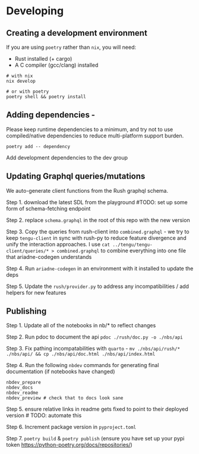 # Developing

## Creating a development environment
If you are using `poetry` rather than `nix`, you will need:
- Rust installed (+ cargo)
- A C compiler (gcc/clang) installed
```
# with nix
nix develop

# or with poetry
poetry shell && poetry install
```

## Adding dependencies - 
Please keep runtime dependencies to a minimum, and try not to use compiled/native dependencies to reduce 
multi-platform support burden.

```
poetry add -- dependency 
```

Add development dependencies to the dev group

## Updating Graphql queries/mutations

We auto-generate client functions from the Rush graphql schema.

Step 1. download the latest SDL from the playground #TODO: set up some form of schema-fetching endpoint

Step 2. replace `schema.graphql` in the root of this repo with the new version

Step 3. Copy the queries from rush-client into `combined.graphql` - we try to keep `tengu-client` in sync with
        rush-py to reduce feature divergence and unify the interaction approaches. 
        I use `cat ../tengu/tengu-client/queries/* > combined.graphql` to combine everything into one file
        that ariadne-codegen understands

Step 4. Run `ariadne-codegen` in an environment with it installed to update the deps

Step 5. Update the `rush/provider.py` to address any incompatibilities / add helpers for new features


## Publishing

Step 1. Update all of the notebooks in nb/* to reflect changes

Step 2. Run pdoc to document the api `pdoc ./rush/doc.py -o ./nbs/api`

Step 3. Fix pathing incompatabilities with `quarto` - `mv ./nbs/api/rush/* ./nbs/api/ && cp ./nbs/api/doc.html ./nbs/api/index.html `

Step 4. Run the following `nbdev` commands for generating final documentation (if notebooks have changed)
```
nbdev_prepare
nbdev_docs
nbdev_readme
nbdev_preview # check that to docs look sane
```
Step 5. ensure relative links in readme gets fixed to point to their deployed version # TODO: automate this

Step 6. Increment package version in `pyproject.toml`

Step 7. `poetry build` & `poetry publish` (ensure you have set up your pypi token https://python-poetry.org/docs/repositories/)

